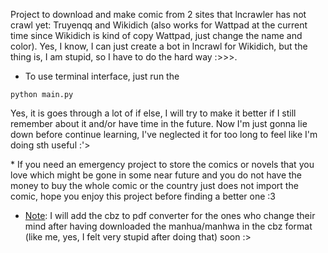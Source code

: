 Project to download and make comic from 2 sites that lncrawler has not crawl yet: Truyenqq and Wikidich (also works for Wattpad at the current time since Wikidich is kind of copy Wattpad, just change the name and color). Yes, I know, I can just create a bot in lncrawl for Wikidich, but the thing is, I am stupid, so I have to do the hard way :>>>.
- To use terminal interface, just run the 

```python main.py```

Yes, it is goes through a lot of if else, I will try to make it better if I still remember about it and/or have time in the future. Now I'm just gonna lie down before continue learning, I've neglected it for too long to feel like I'm doing sth useful :'>

\* If you need an emergency project to store the comics or novels that you love which might be gone in some near future and you do not have the money to buy the whole comic or the country just does not import the comic, hope you enjoy this project before finding a better one :3

- <u>Note</u>: I will add the cbz to pdf converter for the ones who change their mind after having downloaded the manhua/manhwa in the cbz format (like me, yes, I felt very stupid after doing that) soon :>